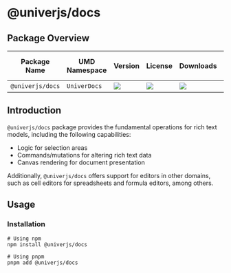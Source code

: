 # @univerjs/docs

## Package Overview

| Package Name | UMD Namespace | Version | License | Downloads | Contains CSS | Contains i18n locales |
| --- | --- | --- | --- | --- | :---: | :---: |
| `@univerjs/docs` | `UniverDocs` | [![][npm-version-shield]][npm-version-link] | ![][npm-license-shield] | ![][npm-downloads-shield] | ❌ | ❌ |

## Introduction

`@univerjs/docs` package provides the fundamental operations for rich text models, including the following capabilities:

* Logic for selection areas
* Commands/mutations for altering rich text data
* Canvas rendering for document presentation

Additionally, `@univerjs/docs` offers support for editors in other domains, such as cell editors for spreadsheets and formula editors, among others.

## Usage

### Installation

```shell
# Using npm
npm install @univerjs/docs

# Using pnpm
pnpm add @univerjs/docs
```

<!-- Links -->
[npm-version-shield]: https://img.shields.io/npm/v/@univerjs/docs?style=flat-square
[npm-version-link]: https://npmjs.com/package/@univerjs/docs
[npm-license-shield]: https://img.shields.io/npm/l/@univerjs/docs?style=flat-square
[npm-downloads-shield]: https://img.shields.io/npm/dm/@univerjs/docs?style=flat-square
